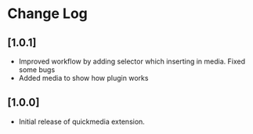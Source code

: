 # Change Log

## [1.0.1]

- Improved workflow by adding selector which inserting in media. Fixed some bugs
- Added media to show how plugin works

## [1.0.0]

- Initial release of quickmedia extension.
